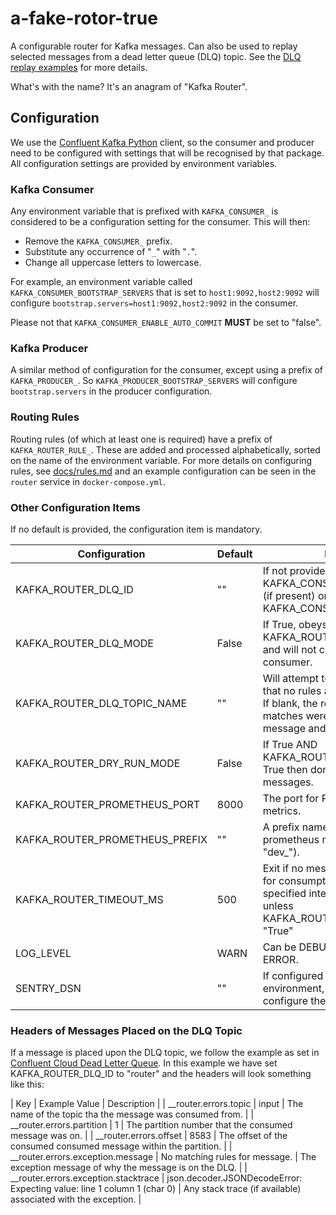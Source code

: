 # a-fake-rotor-true
A configurable router for Kafka messages.  Can also be used to replay
selected messages from a dead letter queue (DLQ) topic.  See the
[DLQ replay examples](./examples/README.md) for more details.

What's with the name?  It's an anagram of "Kafka Router".

## Configuration

We use the
[Confluent Kafka
Python](https://docs.confluent.io/kafka-clients/python/current/overview.html)
client, so the consumer and producer need to be configured with settings
that will be recognised by that package.  All configuration settings are
provided by environment variables.

### Kafka Consumer

Any environment variable that is prefixed with `KAFKA_CONSUMER_` is
considered to be a configuration setting for the consumer.  This will then:

- Remove the `KAFKA_CONSUMER_` prefix.
- Substitute any occurrence of "`_`" with "`.`".
- Change all uppercase letters to lowercase.

For example, an environment variable called
`KAFKA_CONSUMER_BOOTSTRAP_SERVERS` that is set to `host1:9092,host2:9092`
will configure `bootstrap.servers=host1:9092,host2:9092` in the consumer.

Please not that `KAFKA_CONSUMER_ENABLE_AUTO_COMMIT` **MUST** be set to "false".

### Kafka Producer

A similar method of configuration for the consumer, except using a prefix
of `KAFKA_PRODUCER_`.  So `KAFKA_PRODUCER_BOOTSTRAP_SERVERS` will configure
`bootstrap.servers` in the producer configuration.

### Routing Rules

Routing rules (of which at least one is required) have a prefix of
`KAFKA_ROUTER_RULE_`.  These are added and processed alphabetically, sorted
on the name of the environment variable.  For more details on configuring
rules, see [docs/rules.md](docs/rules.md) and an example configuration
can be seen in the `router` service in
`docker-compose.yml`.

### Other Configuration Items

If no default is provided, the configuration item is mandatory.

| Configuration | Default | Notes |
| ------------- | ------- | ----- |
| KAFKA_ROUTER_DLQ_ID | "" | If not provided will be set to KAFKA_CONSUMER_CLIENT_ID (if present) or KAFKA_CONSUMER_GROUP_ID. |
| KAFKA_ROUTER_DLQ_MODE | False | If True, obeys KAFKA_ROUTER_TIMEOUT_MS and will not commit on the consumer. |
| KAFKA_ROUTER_DLQ_TOPIC_NAME | "" | Will attempt to write messages that no rules apply to this topic.  If blank, the router warn no matches were found for the message and continue. |
| KAFKA_ROUTER_DRY_RUN_MODE | False | If True AND KAFKA_ROUTER_DLQ_MODE is True then don't produce any messages. |
| KAFKA_ROUTER_PROMETHEUS_PORT | 8000 | The port for Prometheus metrics. |
| KAFKA_ROUTER_PROMETHEUS_PREFIX | "" | A prefix name to add to the prometheus metrics (e.g. "dev_"). |
| KAFKA_ROUTER_TIMEOUT_MS | 500 | Exit if no message is available for consumption for the specified interval.  Ignored unless KAFKA_ROUTER_DLQ_MODE is "True" |
| LOG_LEVEL     | WARN    | Can be DEBUG, INFO, WARN or ERROR. |
| SENTRY_DSN    | "" | If configured in the environment, will be used to configure the DSN in [Sentry](www.sentry.io). |

### Headers of Messages Placed on the DLQ Topic

If a message is placed upon the DLQ topic, we follow the example as set in
[Confluent Cloud Dead Letter Queue](https://docs.confluent.io/cloud/current/connectors/dead-letter-queue.html).
In this example we have set KAFKA_ROUTER_DLQ_ID to "router" and the headers will look something like this:

| Key | Example Value | Description |
| __router.errors.topic | input | The name of the topic tha the message was consumed from. |
| __router.errors.partition | 1 | The partition number that the consumed message was on. |
| __router.errors.offset | 8583 | The offset of the consumed consumed message within the partition. |
| __router.errors.exception.message | No matching rules for message. | The exception message of why the message is on the DLQ. |
| __router.errors.exception.stacktrace | json.decoder.JSONDecodeError: Expecting value: line 1 column 1 (char 0) | Any stack trace (if available) associated with the exception. |
